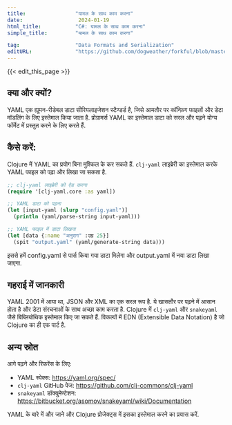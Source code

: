 ```yaml
---
title:                "यामल के साथ काम करना"
date:                  2024-01-19
html_title:           "C#: यामल के साथ काम करना"
simple_title:         "यामल के साथ काम करना"

tag:                  "Data Formats and Serialization"
editURL:              "https://github.com/dogweather/forkful/blob/master/content/hi/clojure/working-with-yaml.md"
---
```


{{< edit_this_page >}}

## क्या और क्यों?

YAML एक ह्यूमन-रीडेबल डाटा सीरियलाइजेशन स्टैण्डर्ड है, जिसे आमतौर पर कॉन्फ़िग फाइलों और डेटा मॉडलिंग के लिए इस्तेमाल किया जाता है. प्रोग्रामर्स YAML का इस्तेमाल डाटा को सरल और पढ़ने योग्य फॉर्मेट में प्रस्तुत करने के लिए करते हैं.

## कैसे करें:

Clojure में YAML का प्रयोग बिना मुश्किल के कर सकते हैं. `clj-yaml` लाइब्रेरी का इस्तेमाल करके YAML फाइल को पढ़ा और लिखा जा सकता है.

```clojure
;; clj-yaml लाइब्रेरी को ऐड करना
(require '[clj-yaml.core :as yaml])

;; YAML डाटा को पढ़ना
(let [input-yaml (slurp "config.yaml")]
  (println (yaml/parse-string input-yaml)))

;; YAML फाइल में डाटा लिखना
(let [data {:name "अनुराग" :उम्र 25}]
  (spit "output.yaml" (yaml/generate-string data)))
```

इससे हमें config.yaml से पार्स किया गया डाटा मिलेगा और output.yaml में नया डाटा लिखा जाएगा.

## गहराई में जानकारी

YAML 2001 में आया था, JSON और XML का एक सरल रूप है. ये खासतौर पर पढ़ने में आसान होता है और डेटा संरचनाओं के साथ अच्छा काम करता है. Clojure में `clj-yaml` और `snakeyaml` जैसे बिब्लियोथिक इस्तेमाल किए जा सकते हैं. विकल्पों में EDN (Extensible Data Notation) है जो Clojure का ही एक पार्ट है. 

## अन्य स्रोत

आगे पढ़ने और रिफरेंस के लिए:

- YAML स्पेक्स: https://yaml.org/spec/
- `clj-yaml` GitHub पेज: https://github.com/clj-commons/clj-yaml
- `snakeyaml` डॉक्यु्मेण्टेशन: https://bitbucket.org/asomov/snakeyaml/wiki/Documentation

YAML के बारे में और जाने और Clojure प्रोजेक्ट्स में इसका इस्तेमाल करने का प्रयास करें.
